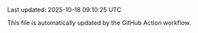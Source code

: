 Last updated: 2025-10-18 09:10:25 UTC

This file is automatically updated by the GitHub Action workflow.
